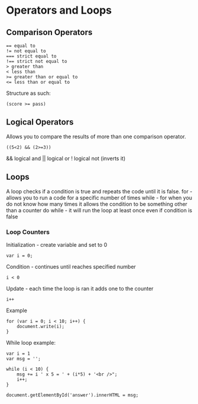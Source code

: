 # Operators and Loops
## Comparison Operators
```
== equal to
!= not equal to
=== strict equal to
!== strict not equal to
> greater than
< less than
>= greater than or equal to
<= less than or equal to
```
Structure as such:
```
(score >= pass)
```
## Logical Operators
Allows you to compare the results of more than one comparison operator.
```
((5<2) && (2>=3))
```
&& logical and
|| logical or
! logical not (inverts it)
## Loops
A loop checks if a condition is true and repeats the code until it is false.
for - allows you to run a code for a specific number of times
while - for when you do not know how many times it allows the condition to be something other than a counter
do while - it will run the loop at least once even if condition is false

### Loop Counters
Initialization - create variable and set to 0
```
var i = 0;
```
Condition - continues until reaches specified number
```
i < 0
```
Update - each time the loop is ran it adds one to the counter
```
i++
```
Example
```
for (var i = 0; i < 10; i++) {
    document.write(i);
}
```
While loop example:
``` 
var i = 1
var msg = '';

while (i < 10) {
    msg += i ' x 5 = ' + (i*5) + '<br />";
    i++;
}

document.getElementById('answer').innerHTML = msg;
```
